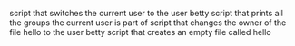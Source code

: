 script that switches the current user to the user betty
script that prints all the groups the current user is part of
script that changes the owner of the file hello to the user betty
script that creates an empty file called hello
